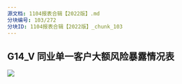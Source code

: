 ```yaml
---
源文档: 1104报表合辑【2022版】.md
分块编号: 103/272
分块ID: 1104报表合辑【2022版】_chunk_103
---
```


## G14\_V 同业单一客户大额风险暴露情况表

![](data:image/x-emf;base64...)

